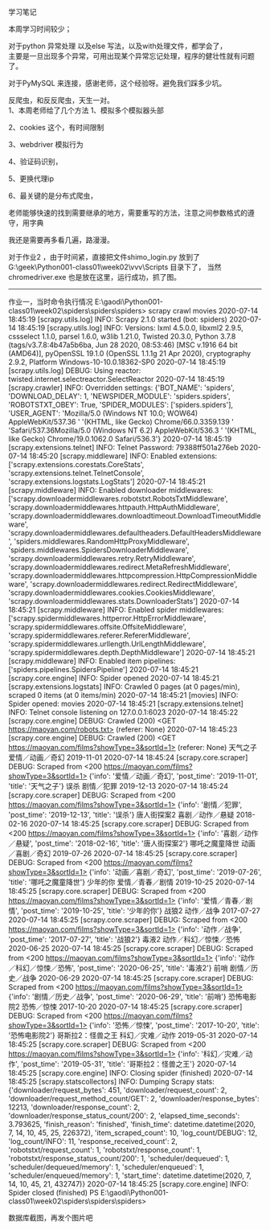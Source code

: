 学习笔记

本周学习时间较少；

对于python 异常处理 以及else 写法，以及with处理文件，都学会了，  
主要是一旦出现多个异常，可用出现某个异常忘记处理，程序的健壮性就有问题了。

对于PyMySQL 来连接，感谢老师，这个经验呀。避免我们踩多少坑。

反爬虫，和反反爬虫，天生一对。  
1、本周老师给了几个方法 1、模拟多个模拟器头部

2、cookies 这个，有时间限制

3、webdriver 模拟行为


4、验证码识别，

5、更换代理ip

6、最关键的是分布式爬虫，

老师能够快速的找到需要继承的地方，需要重写的方法，注意之间参数格式的遵守，用字典

我还是需要再多看几遍，路漫漫。



对于作业2 ，由于时间紧，直接把文件shimo_login.py 放到了
G:\geek\Python001-class01\week02\vvv\Scripts 目录下了， 当然
chromedriver.exe 也是放在这里，运行成功，抓了图。


---
作业一，当时命令执行情况
E:\gaodi\Python001-class01\week02\spiders\spiders\spiders> scrapy crawl movies
2020-07-14 18:45:19 [scrapy.utils.log] INFO: Scrapy 2.1.0 started (bot: spiders)
2020-07-14 18:45:19 [scrapy.utils.log] INFO: Versions: lxml 4.5.0.0, libxml2 2.9.5, cssselect 1.1.0, parsel 1.6.0, w3lib 
1.21.0, Twisted 20.3.0, Python 3.7.8 (tags/v3.7.8:4b47a5b6ba, Jun 28 2020, 08:53:46) [MSC v.1916 64 bit (AMD64)], pyOpenSSL 19.1.0 (OpenSSL 1.1.1g  21 Apr 2020), cryptography 2.9.2, Platform Windows-10-10.0.18362-SP0
2020-07-14 18:45:19 [scrapy.utils.log] DEBUG: Using reactor: twisted.internet.selectreactor.SelectReactor
2020-07-14 18:45:19 [scrapy.crawler] INFO: Overridden settings:
{'BOT_NAME': 'spiders',
 'DOWNLOAD_DELAY': 1,
 'NEWSPIDER_MODULE': 'spiders.spiders',
 'ROBOTSTXT_OBEY': True,
 'SPIDER_MODULES': ['spiders.spiders'],
 'USER_AGENT': 'Mozilla/5.0 (Windows NT 10.0; WOW64) AppleWebKit/537.36 '
               '(KHTML, like Gecko) Chrome/66.0.3359.139 '
               'Safari/537.36Mozilla/5.0 (Windows NT 6.2) AppleWebKit/536.3 '
               '(KHTML, like Gecko) Chrome/19.0.1062.0 Safari/536.3'}
2020-07-14 18:45:19 [scrapy.extensions.telnet] INFO: Telnet Password: 79388ff501a276eb
2020-07-14 18:45:20 [scrapy.middleware] INFO: Enabled extensions:
['scrapy.extensions.corestats.CoreStats',
 'scrapy.extensions.telnet.TelnetConsole',
 'scrapy.extensions.logstats.LogStats']
2020-07-14 18:45:21 [scrapy.middleware] INFO: Enabled downloader middlewares:
['scrapy.downloadermiddlewares.robotstxt.RobotsTxtMiddleware',
 'scrapy.downloadermiddlewares.httpauth.HttpAuthMiddleware',
 'scrapy.downloadermiddlewares.downloadtimeout.DownloadTimeoutMiddleware',
 'scrapy.downloadermiddlewares.defaultheaders.DefaultHeadersMiddleware',
 'spiders.middlewares.RandomHttpProxyMiddleware',
 'spiders.middlewares.SpidersDownloaderMiddleware',
 'scrapy.downloadermiddlewares.retry.RetryMiddleware',
 'scrapy.downloadermiddlewares.redirect.MetaRefreshMiddleware',
 'scrapy.downloadermiddlewares.httpcompression.HttpCompressionMiddleware',
 'scrapy.downloadermiddlewares.redirect.RedirectMiddleware',
 'scrapy.downloadermiddlewares.cookies.CookiesMiddleware',
 'scrapy.downloadermiddlewares.stats.DownloaderStats']
2020-07-14 18:45:21 [scrapy.middleware] INFO: Enabled spider middlewares:
['scrapy.spidermiddlewares.httperror.HttpErrorMiddleware',
 'scrapy.spidermiddlewares.offsite.OffsiteMiddleware',
 'scrapy.spidermiddlewares.referer.RefererMiddleware',
 'scrapy.spidermiddlewares.urllength.UrlLengthMiddleware',
 'scrapy.spidermiddlewares.depth.DepthMiddleware']
2020-07-14 18:45:21 [scrapy.middleware] INFO: Enabled item pipelines:
['spiders.pipelines.SpidersPipeline']
2020-07-14 18:45:21 [scrapy.core.engine] INFO: Spider opened
2020-07-14 18:45:21 [scrapy.extensions.logstats] INFO: Crawled 0 pages (at 0 pages/min), scraped 0 items (at 0 items/min)
2020-07-14 18:45:21 [movies] INFO: Spider opened: movies
2020-07-14 18:45:21 [scrapy.extensions.telnet] INFO: Telnet console listening on 127.0.0.1:6023
2020-07-14 18:45:22 [scrapy.core.engine] DEBUG: Crawled (200) <GET https://maoyan.com/robots.txt> (referer: None)
2020-07-14 18:45:23 [scrapy.core.engine] DEBUG: Crawled (200) <GET https://maoyan.com/films?showType=3&sortId=1> (referer: None)
天气之子 爱情／动画／奇幻 2019-11-01
2020-07-14 18:45:24 [scrapy.core.scraper] DEBUG: Scraped from <200 https://maoyan.com/films?showType=3&sortId=1>
{'info': '爱情／动画／奇幻', 'post_time': '2019-11-01', 'title': '天气之子'}
误杀 剧情／犯罪 2019-12-13
2020-07-14 18:45:24 [scrapy.core.scraper] DEBUG: Scraped from <200 https://maoyan.com/films?showType=3&sortId=1>
{'info': '剧情／犯罪', 'post_time': '2019-12-13', 'title': '误杀'}
唐人街探案2 喜剧／动作／悬疑 2018-02-16
2020-07-14 18:45:25 [scrapy.core.scraper] DEBUG: Scraped from <200 https://maoyan.com/films?showType=3&sortId=1>
{'info': '喜剧／动作／悬疑', 'post_time': '2018-02-16', 'title': '唐人街探案2'}
哪吒之魔童降世 动画／喜剧／奇幻 2019-07-26
2020-07-14 18:45:25 [scrapy.core.scraper] DEBUG: Scraped from <200 https://maoyan.com/films?showType=3&sortId=1>
{'info': '动画／喜剧／奇幻', 'post_time': '2019-07-26', 'title': '哪吒之魔童降世'}
少年的你 爱情／青春／剧情 2019-10-25
2020-07-14 18:45:25 [scrapy.core.scraper] DEBUG: Scraped from <200 https://maoyan.com/films?showType=3&sortId=1>
{'info': '爱情／青春／剧情', 'post_time': '2019-10-25', 'title': '少年的你'}
战狼2 动作／战争 2017-07-27
2020-07-14 18:45:25 [scrapy.core.scraper] DEBUG: Scraped from <200 https://maoyan.com/films?showType=3&sortId=1>
{'info': '动作／战争', 'post_time': '2017-07-27', 'title': '战狼2'}
毒液2 动作／科幻／惊悚／恐怖 2020-06-25
2020-07-14 18:45:25 [scrapy.core.scraper] DEBUG: Scraped from <200 https://maoyan.com/films?showType=3&sortId=1>
{'info': '动作／科幻／惊悚／恐怖', 'post_time': '2020-06-25', 'title': '毒液2'}
前哨 剧情／历史／战争 2020-06-29
2020-07-14 18:45:25 [scrapy.core.scraper] DEBUG: Scraped from <200 https://maoyan.com/films?showType=3&sortId=1>
{'info': '剧情／历史／战争', 'post_time': '2020-06-29', 'title': '前哨'}
恐怖电影院2 恐怖／惊悚 2017-10-20
2020-07-14 18:45:25 [scrapy.core.scraper] DEBUG: Scraped from <200 https://maoyan.com/films?showType=3&sortId=1>
{'info': '恐怖／惊悚', 'post_time': '2017-10-20', 'title': '恐怖电影院2'}
哥斯拉2：怪兽之王 科幻／灾难／动作 2019-05-31
2020-07-14 18:45:25 [scrapy.core.scraper] DEBUG: Scraped from <200 https://maoyan.com/films?showType=3&sortId=1>
{'info': '科幻／灾难／动作', 'post_time': '2019-05-31', 'title': '哥斯拉2：怪兽之王'}
2020-07-14 18:45:25 [scrapy.core.engine] INFO: Closing spider (finished)
2020-07-14 18:45:25 [scrapy.statscollectors] INFO: Dumping Scrapy stats:
{'downloader/request_bytes': 451,
 'downloader/request_count': 2,
 'downloader/request_method_count/GET': 2,
 'downloader/response_bytes': 12213,
 'downloader/response_count': 2,
 'downloader/response_status_count/200': 2,
 'elapsed_time_seconds': 3.793625,
 'finish_reason': 'finished',
 'finish_time': datetime.datetime(2020, 7, 14, 10, 45, 25, 226372),
 'item_scraped_count': 10,
 'log_count/DEBUG': 12,
 'log_count/INFO': 11,
 'response_received_count': 2,
 'robotstxt/request_count': 1,
 'robotstxt/response_count': 1,
 'robotstxt/response_status_count/200': 1,
 'scheduler/dequeued': 1,
 'scheduler/dequeued/memory': 1,
 'scheduler/enqueued': 1,
 'scheduler/enqueued/memory': 1,
 'start_time': datetime.datetime(2020, 7, 14, 10, 45, 21, 432747)}
2020-07-14 18:45:25 [scrapy.core.engine] INFO: Spider closed (finished)
PS E:\gaodi\Python001-class01\week02\spiders\spiders\spiders>

数据库截图，再发个图片吧
